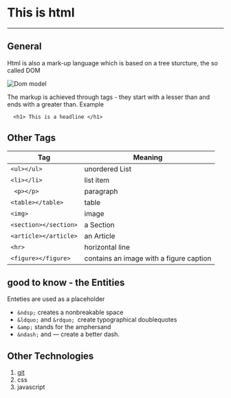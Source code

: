 # This is html 

---
## General
Html is also a mark-up language which is based on a tree sturcture, the so called DOM 

![Dom model](https://upload.wikimedia.org/wikipedia/commons/thumb/5/5a/DOM-model.svg/220px-DOM-model.svg.png)

The markup is achieved through tags - they start with a lesser than and ends with a greater than. Example

`   <h1> This is a headline </h1>     `

## Other Tags

| Tag|Meaning|
| ---| ---| 
| `<ul></ul>` |unordered List|
| `<li></li>` |list item|
|` <p></p>` |paragraph|
|` <table></table> `|table|
| `<img>`|image|
| `<section></section>` |a Section|
| `<article></article>` |an Article|
| `<hr>`|horizontal line|
| `<figure></figure>` | contains an image with a figure caption|

## good to know - the Entities
Enteties are used as a placeholder 
- `&ndsp;` creates a nonbreakable space
- `&ldquo;` and `&rdquo; `create typographical doublequotes
- `&amp;` stands for the amphersand
- `&ndash;` and &mdash; create a better dash.


## Other Technologies
1. [git](git.md)
2. css
3. javascript
